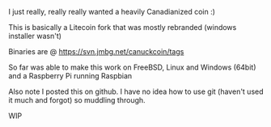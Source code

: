 I just really, really really wanted a heavily Canadianized coin :)

This is basically a Litecoin fork that was mostly rebranded (windows installer wasn't)

Binaries are @ https://svn.jmbg.net/canuckcoin/tags

So far was able to make this work on FreeBSD, Linux and Windows (64bit) and a Raspberry Pi running Raspbian

Also note I posted this on github. I have no idea how to use git (haven't used it much and forgot) so muddling through.

WIP
